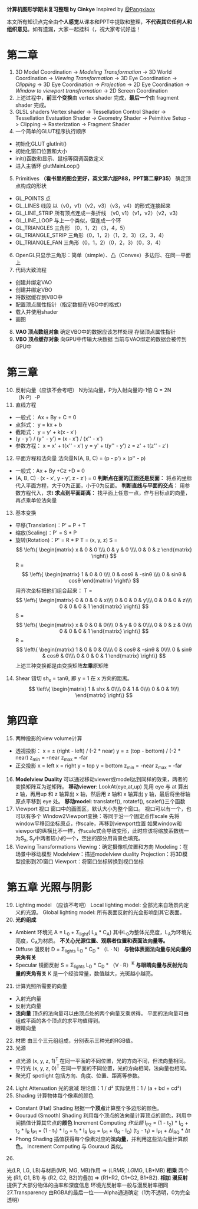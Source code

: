 **计算机图形学期末复习整理 by Cinkye**
Inspired by [@Pangxiaox](https://github.com/Pangxiaox)

本文所有知识点完全由**个人感觉**从课本和PPT中提取和整理，**不代表其它任何人和组织意见**。如有遗漏，大家一起挂科（，祝大家考试好运！
# 第二章
1. 3D Model Coordination -> *Modeling Transformation* -> 3D World Coordination -> *Viewing Transformation* -> 3D Eye Coordination -> *Clipping* -> 3D Eye Coordination -> *Projection* -> 2D Eye Coordination -> *Window to viewport transfromation* -> 2D Screen Coordination
2. 上述过程中，**前三个变换**由 vertex shader 完成，**最后一个**由 fragment shader 完成。
3. GLSL shaders
Vertex shader -> Tessellation Control Shader -> Tessellation Evatuation Shader -> Geometry Shader -> Peimitive Setup -> Clipping -> Rasterization -> Fragment Shader
4. 一个简单的GLUT程序执行顺序
- 初始化GLUT glutInit()
- 初始化窗口位置和大小
- init()函数和显示、鼠标等回调函数定义
- 进入主循环 glutMainLoop()
5. Primitives
**（看书里的图会更好，英文第六版P88，PPT第二章P35）**
确定顶点构成的形状
- GL_POINTS 点
- GL_LINES 线段 以（v0，v1）（v2，v3）（v3，v4）的形式连接起来
- GL_LINE_STRIP 所有顶点连成一条折线 （v0, v1）（v1，v2）（v2，v3）
- GL_LINE_LOOP 与上一个类似，但连成一个环
- GL_TRIANGLES 三角形 （0，1，2）（3，4，5）
- GL_TRIANGLE_STRIP 三角形（0，1，2）（1，2，3）（2，3，4）
- GL_TRIANGLE_FAN 三角形（0，1，2）（0，2，3）（0，3，4）
6. OpenGL只显示三角形：简单（simple）、凸（Convex）多边形、在同一平面上
7. 代码大致流程
- 创建并绑定VAO
- 创建并绑定VBO
- 将数据缓存到VBO中
- 配置顶点属性指针（指定数据在VBO中的格式）
- 载入并使用shader
- 画图
8. **VAO 顶点数组对象**
确定VBO中的数据应该怎样处理
存储顶点属性指针
9. **VBO 顶点缓存对象**
向GPU中传输大块数据
当前与VAO绑定的数据会被传到GPU中

# 第三章
10. 反射向量（应该不会考吧）
N为法向量，P为入射向量的-1倍
Q = 2N（N·P）-P
11. 直线方程
- 一般式： Ax + By + C = 0
- 点斜式： y = kx + b
- 截距式： y = y' + k(x - x')
- (y - y') / (y'' - y') = (x - x') / (x'' - x')
- 参数方程：
  x = x' + t(x'' - x') 
  y = y' + t(y'' - y') 
  z = z' + t(z'' - z') 
12. 平面方程和法向量
法向量N(A, B, C) = (p - p') × (p'' - p)
- 一般式：Ax + By +Cz +D = 0
- (A, B, C) · (x - x', y - y', z - z') = 0
**判断点在面的正面还是反面：**
将点的坐标代入平面方程，大于0为正面，小于0为反面。
**判断直线与平面的交点：**
用参数方程代入，求t
**求点到平面距离**：
找平面上任意一点，作与目标点的向量，再点乘单位法向量
13. 基本变换
- 平移(Translation)：P' = P + T
- 缩放(Scaling)：P' = S * P
- 旋转(Rotation)：P' = R * P
T = (x, y, z)
S = $$
 \left\{
 \begin{matrix}
   x & 0 & 0 \\\\
   0 & y & 0 \\\\
   0 & 0 & z
  \end{matrix}
  \right\} 
$$
R = $$
 \left\{
 \begin{matrix}
   1 & 0 & 0 \\\\
   0 & cosθ & -sinθ \\\\
   0 & sinθ & cosθ
  \end{matrix}
  \right\}
$$
用齐次坐标把他们组合起来：
T = $$
 \left\{
 \begin{matrix}
   0 & 0 & 0 & x\\\\
   0 & 0 & 0 & y\\\\
   0 & 0 & 0 & z\\\\
   0 & 0 & 0 & 1
  \end{matrix}
  \right\} 
$$
S = $$
 \left\{
 \begin{matrix}
   x & 0 & 0 & 0\\\\
   0 & y & 0 & 0\\\\
   0 & 0 & z & 0\\\\
   0 & 0 & 0 & 1
  \end{matrix}
  \right\} 
$$
R = $$
 \left\{
 \begin{matrix}
   1 & 0 & 0 & 0\\\\
   0 & cosθ & -sinθ & 0\\\\
   0 & sinθ & cosθ & 0\\\\
   0 & 0 & 0 & 1
  \end{matrix}
  \right\} 
$$
上述三种变换都是由变换矩阵**左乘**原矩阵
14. Shear 错切
sh<sub>x</sub> = tanθ, 即 y = 1 在 x 方向的距离。
$$
 \left\{
 \begin{matrix}
   1 & shx & 0\\\\
   0 & 1 & 0\\\\
   0 & 0 & 1\\\\
  \end{matrix}
  \right\} 
$$
# 第四章
15. 两种投影的view volume计算
- 透视投影：
x = ± (right - left) / (-2 * near)
y = ± (top - bottom) / (-2 * near)
z<sub>min</sub> = -near
z<sub>max</sub> = -far
- 正交投影
x = left
x = right
y = top 
y = bottom
z<sub>min</sub> = -near
z<sub>max</sub> = -far
16. **Modelview Duality**
可以通过移动viewer或model达到同样的效果，两者的变换矩阵互为逆矩阵。
**移动viewer**: LookAt(eye,at,up)
先用 eye 与 at 算出 z 轴，再用up 和 z 轴算出 x 轴，然后用 z 轴和 x 轴算出 y 轴，最后将坐标轴原点平移到 eye 处。
**移动model**: 
translatef(), rotatef(), scalef()三个函数
17. Viewport 视口
窗口中的画图区，默认大小为整个窗口。
视口可以有一个，也可以有多个
Window2Viewport变换：等同于沿一个固定点作scale
先将window平移回坐标原点，作scale，再移到viewport位置
如果window和viewport的纵横比不一样，作scale式会导致变形，此时应该将缩放系数统一为S<sub>x</sub>, S<sub>y</sub>中两者较小的一个，空出的部分用背景色填充。
18. Viewing Transformations
Viewing：确定摄像机位置和方向
Modeling：在场景中移动模型
Modelview：描述modelview duality
Projection：将3D模型投影到2D窗口
Viewport：将窗口坐标转换到视口坐标
# 第五章 光照与阴影
19. Lighting model （应该不考吧）
Local lighting model: 全部光来自场景内定义的光源。
Global lighting model: 所有表面反射的光会影响到其它表面。
20. **光的组成**
- Ambient 环境光
A  = L<sub>0</sub> + Σ<sub>light</sub>( L<sub>A</sub> * C<sub>A</sub>)
其中L<sub>0</sub>为整体光亮度，L<sub>A</sub>为环境光亮度，C<sub>A</sub>为材质。
**不关心光源位置、观察者位置和表面法向量等。**
- Diffuse 漫反射
D = Σ<sub>lights</sub> L<sub>D</sub> * C<sub>D</sub> * （L · N）
**与物体表面法向量与光向量的夹角有关**
- Specular 镜面反射
S = Σ<sub>lights</sub> L<sub>D</sub> * C<sub>D</sub> * （V · R）<sup>K</sup>
**与眼睛向量与反射光向量的夹角有关**
K 是一个经验常量，数值越大，光斑越小越亮。
21. 计算光照所需要的向量
- 入射光向量
- 反射光向量
- **法向量**
顶点的法向量可以由顶点处的两个向量叉乘求得。
平面的法向量可由组成平面的各个顶点的求平均值得到。
- 眼睛向量
22. 材质
由三个三元组组成，分别表示三种光的RGB值。
23. 光源
- 点光源 (x, y, z, 1)<sup>T</sup>
在同一平面的不同位置，光的方向不同，但法向量相同。
- 平行光 (x, y, z, 0)<sup>T</sup>
在同一平面的不同位置，光的方向相同，法向量也相同。
- 聚光灯 spotlight
包括方向、角度、位置、距离等参数。
24. Light Attenuation 光的衰减
理论值：1 / d²
实际使用：1 / (a + bd + cd²)
25. Shading 计算物体每个像素的颜色
- Constant (Flat) Shading 
根据**一个顶点**计算整个多边形的颜色。
- Gouraud (Smooth) Shading
利用每个顶点的法向量计算顶点的颜色，利用中间插值计算其它点的**颜色**
Increment Computing *作业题*
I<sub>P2</sub> = (1 - t<sub>2</sub>) * I<sub>Q</sub> + t<sub>2</sub> * I<sub>R</sub>
I<sub>P1</sub> = (1 - t<sub>1</sub>) * I<sub>Q</sub> + t<sub>1</sub> * I<sub>R</sub>
I<sub>P2</sub> = I<sub>P1</sub> + (I<sub>R</sub> - I<sub>Q</sub>) (t<sub>2</sub> - t<sub>1</sub>) = I<sub>P1</sub> + ΔI<sub>RQ</sub> * Δt
- Phong Shading
插值获得每个像素对应的**法向量**，并利用这些法向量计算颜色。
Increment Computing 与 Gouraud 类似。
26. 
光(LR, LG, LB)与材质(MR, MG, MB)作用 => (LR*MR, LG*MG, LB*MB)   **相乘**
两个光 (R1, G1, B1) 与 (R2, G2, B2)的叠加 => (R1+R2, G1+G2, B1+B2). **相加**
**漫反射**提供了大部分物体的曲率和深度信息
环境光反射率一般与漫反射率相同
27.Transparency
由RGBA的最后一位——Alpha通道确定（1为不透明，0为完全透明）